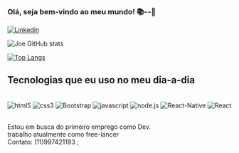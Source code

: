    ### Olá, seja bem-vindo ao meu mundo! 📚--🚀


[![Linkedin](https://img.shields.io/badge/LinkedIn-0077B5?style=for-the-badge&logo=linkedin&logoColor=white
)]( https://www.linkedin.com/in/joelson-rodrigues-896004227/)

![Joe GitHub stats](https://github-readme-stats.vercel.app/api?username=Joelson-S-Rodrigues&show_icons=true&theme=radical)

[![Top Langs](https://github-readme-stats.vercel.app/api/top-langs/?username=Joelson-S-Rodrigues&langs_count=8)](https://github.com/Joelson-S-Rodrigues/github-readme-stats)

## Tecnologias que eu uso no meu dia-a-dia

<div style="display: inline_block"> <br/>
<img align="center" alt="html5" src="https://img.shields.io/badge/HTML5-E34F26?style=for-the-badge&logo=html5&logoColor=white" />
<img align="center" alt="css3" src="https://img.shields.io/badge/CSS3-1572B6?style=for-the-badge&logo=css3&logoColor=white" />
<img align="center" alt="Bootstrap" src="https://img.shields.io/badge/Bootstrap-563D7C?style=for-the-badge&logo=bootstrap&logoColor=white" />
<img align="center" alt="javascript" src="https://img.shields.io/badge/JavaScript-323330?style=for-the-badge&logo=javascript&logoColor=F7DF1E" />
<img align="center" alt="node.js" src="https://img.shields.io/badge/Node.js-43853D?style=for-the-badge&logo=node.js&logoColor=white"/>
<img align="center" alt="React-Native" src="https://img.shields.io/badge/React_Native-20232A?style=for-the-badge&logo=react&logoColor=61DAFB" />
<img align="center" alt="React" src="https://img.shields.io/badge/React-20232A?style=for-the-badge&logo=react&logoColor=61DAFB" />
</div><br/>

Estou em busca do primeiro emprego como Dev. <br/>
trabalho atualmente como free-lancer <br/>
                                             Contato: (11)997421193 ;
